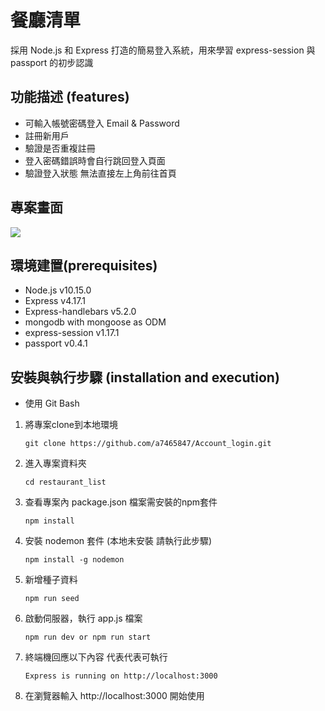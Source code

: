 # 餐廳清單
採用 Node.js 和 Express 打造的簡易登入系統，用來學習 express-session 與 passport 的初步認識

## 功能描述 (features)
- 可輸入帳號密碼登入 Email & Password
- 註冊新用戶
- 驗證是否重複註冊
- 登入密碼錯誤時會自行跳回登入頁面
- 驗證登入狀態 無法直接左上角前往首頁

## 專案畫面
![](https://i.imgur.com/Z7xbXpi.png)

## 環境建置(prerequisites)
- Node.js v10.15.0
- Express v4.17.1
- Express-handlebars v5.2.0
- mongodb with mongoose as ODM
- express-session v1.17.1
- passport v0.4.1
## 安裝與執行步驟 (installation and execution)

- 使用 Git Bash

1. 將專案clone到本地環境
   ```
   git clone https://github.com/a7465847/Account_login.git
   ```

2. 進入專案資料夾
   ```
   cd restaurant_list
   ```

3. 查看專案內 package.json 檔案需安裝的npm套件
   ```
   npm install 
   ```

4. 安裝 nodemon 套件 (本地未安裝  請執行此步驟)
   ```
   npm install -g nodemon    
   ```

5. 新增種子資料
   ```
   npm run seed
   ```

6. 啟動伺服器，執行 app.js 檔案
   ```
   npm run dev or npm run start
   ```

7. 終端機回應以下內容 代表代表可執行
   ```
   Express is running on http://localhost:3000
   ```

8. 在瀏覽器輸入 http://localhost:3000 開始使用



